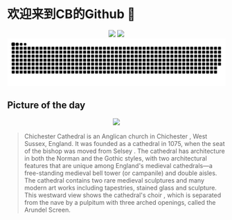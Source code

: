 
# 欢迎来到CB的Github 👋

<div align="center">
  <img height="137px" src="https://github-readme-stats.vercel.app/api?username=SuperCB&show_icons=true&theme=radical" />
  <img height="137px" src="https://github-readme-stats.vercel.app/api/top-langs/?username=SuperCB&hide_title=true&hide_border=true&layout=compact&langs_count=6&text_color=000&icon_color=fff" />
</div>


<div align="center">
    <img src="./contribution-snake/github-contribution-grid-snake.svg" />
</div>



## Picture of the day
<div align="center">
  <img width=400px src="https://upload.wikimedia.org/wikipedia/commons/thumb/6/67/Chichester_Cathedral_Choir%2C_West_Sussex%2C_UK_-_Diliff.jpg/525px-Chichester_Cathedral_Choir%2C_West_Sussex%2C_UK_-_Diliff.jpg" />
</div>

>Chichester Cathedral  is an Anglican church in  Chichester , West Sussex, England. It was founded as a cathedral in 1075, when the seat of the bishop was moved from  Selsey . The cathedral has architecture in both the  Norman  and the  Gothic  styles, with two architectural features that are unique among England's medieval cathedrals—a free-standing medieval  bell tower  (or campanile) and double aisles. The cathedral contains two rare medieval sculptures and many modern art works including tapestries, stained glass and sculpture. This westward view shows the cathedral's  choir , which is separated from the  nave  by a  pulpitum  with three arched openings, called the Arundel Screen.


